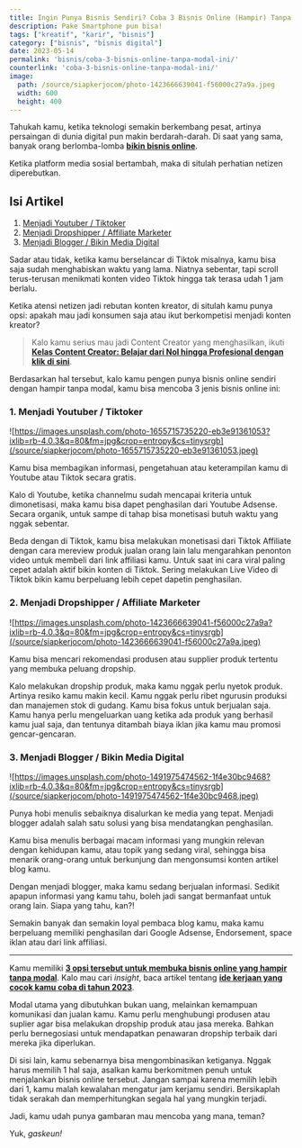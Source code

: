 ```yaml
---
title: Ingin Punya Bisnis Sendiri? Coba 3 Bisnis Online (Hampir) Tanpa Modal Ini
description: Pake Smartphone pun bisa!
tags: ["kreatif", "karir", "bisnis"]
category: ["bisnis", "bisnis digital"]
date: 2023-05-14
permalink: 'bisnis/coba-3-bisnis-online-tanpa-modal-ini/'
counterlink: 'coba-3-bisnis-online-tanpa-modal-ini/'
image:
  path: /source/siapkerjocom/photo-1423666639041-f56000c27a9a.jpeg
  width: 600
  height: 400
---
```


Tahukah kamu, ketika teknologi semakin berkembang pesat, artinya persaingan di dunia digital pun makin berdarah-darah. Di saat yang sama, banyak orang berlomba-lomba [**bikin bisnis online**](https://blog.siapkerjo.com/bisnis/coba-3-bisnis-online-tanpa-modal-ini/).

Ketika platform media sosial bertambah, maka di situlah perhatian netizen diperebutkan.

## Isi Artikel

1. [Menjadi Youtuber / Tiktoker](#1-menjadi-youtuber--tiktoker)
2. [Menjadi Dropshipper / Affiliate Marketer](#2-menjadi-dropshipper--affiliate-marketer)
3. [Menjadi Blogger / Bikin Media Digital](#3-menjadi-blogger--bikin-media-digital)

Sadar atau tidak, ketika kamu berselancar di Tiktok misalnya, kamu bisa saja sudah menghabiskan waktu yang lama. Niatnya sebentar, tapi scroll terus-terusan menikmati konten video Tiktok hingga tak terasa udah 1 jam berlalu.

Ketika atensi netizen jadi rebutan konten kreator, di situlah kamu punya opsi: apakah mau jadi konsumen saja atau ikut berkompetisi menjadi konten kreator?

> Kalo kamu serius mau jadi Content Creator yang menghasilkan, ikuti **[Kelas Content Creator: Belajar dari Nol hingga Profesional dengan klik di sini](https://habiskerja.com/kelas-content-creator/?ref=muhnurulhakim&campaign=KelasContentCreator)**.
> 

Berdasarkan hal tersebut, kalo kamu pengen punya bisnis online sendiri dengan hampir tanpa modal, kamu bisa mencoba 3 jenis bisnis online ini:

### 1. Menjadi Youtuber / Tiktoker

![https://images.unsplash.com/photo-1655715735220-eb3e91361053?ixlib=rb-4.0.3&q=80&fm=jpg&crop=entropy&cs=tinysrgb](/source/siapkerjocom/photo-1655715735220-eb3e91361053.jpeg)

Kamu bisa membagikan informasi, pengetahuan atau keterampilan kamu di Youtube atau Tiktok secara gratis.

Kalo di Youtube, ketika channelmu sudah mencapai kriteria untuk dimonetisasi, maka kamu bisa dapet penghasilan dari Youtube Adsense. Secara organik, untuk sampe di tahap bisa monetisasi butuh waktu yang nggak sebentar.

Beda dengan di Tiktok, kamu bisa melakukan monetisasi dari Tiktok Affiliate dengan cara mereview produk jualan orang lain lalu mengarahkan penonton video untuk membeli dari link affiliasi kamu. Untuk saat ini cara viral paling cepet adalah aktif bikin konten di Tiktok. Sering melakukan Live Video di Tiktok bikin kamu berpeluang lebih cepet dapetin penghasilan.

### 2. Menjadi Dropshipper / Affiliate Marketer

![https://images.unsplash.com/photo-1423666639041-f56000c27a9a?ixlib=rb-4.0.3&q=80&fm=jpg&crop=entropy&cs=tinysrgb](/source/siapkerjocom/photo-1423666639041-f56000c27a9a.jpeg)

Kamu bisa mencari rekomendasi produsen atau supplier produk tertentu yang membuka peluang dropship.

Kalo melakukan dropship produk, maka kamu nggak perlu nyetok produk. Artinya resiko kamu makin kecil. Kamu nggak perlu ribet ngurusin produksi dan manajemen stok di gudang. Kamu bisa fokus untuk berjualan saja. Kamu hanya perlu mengeluarkan uang ketika ada produk yang berhasil kamu jual saja, dan tentunya ditambah biaya iklan jika kamu mau promosi gencar-gencaran.

### 3. Menjadi Blogger / Bikin Media Digital

![https://images.unsplash.com/photo-1491975474562-1f4e30bc9468?ixlib=rb-4.0.3&q=80&fm=jpg&crop=entropy&cs=tinysrgb](/source/siapkerjocom/photo-1491975474562-1f4e30bc9468.jpeg)

Punya hobi menulis sebaiknya disalurkan ke media yang tepat. Menjadi blogger adalah salah satu solusi yang bisa mendatangkan penghasilan.

Kamu bisa menulis berbagai macam informasi yang mungkin relevan dengan kehidupan kamu, atau topik yang sedang viral, sehingga bisa menarik orang-orang untuk berkunjung dan mengonsumsi konten artikel blog kamu.

Dengan menjadi blogger, maka kamu sedang berjualan informasi. Sedikit apapun informasi yang kamu tahu, boleh jadi sangat bermanfaat untuk orang lain. Siapa yang tahu, kan?!

Semakin banyak dan semakin loyal pembaca blog kamu, maka kamu berpeluang memiliki penghasilan dari Google Adsense, Endorsement, space iklan atau dari link affiliasi.

* * *

Kamu memiliki [**3 opsi tersebut untuk membuka bisnis online yang hampir tanpa modal**](https://blog.siapkerjo.com/bisnis/coba-3-bisnis-online-tanpa-modal-ini/). Kalo mau cari *insight*, baca artikel tentang [**ide kerjaan yang cocok kamu coba di tahun 2023**](https://blog.siapkerjo.com/bisnis/5-ide-kerjaan-yang-cocok-kamu-coba-di-tahun-2023/).

Modal utama yang dibutuhkan bukan uang, melainkan kemampuan komunikasi dan jualan kamu. Kamu perlu menghubungi produsen atau suplier agar bisa melakukan dropship produk atau jasa mereka. Bahkan perlu bernegosiasi untuk mendapatkan penawaran dropship terbaik dari mereka jika diperlukan.

Di sisi lain, kamu sebenarnya bisa mengombinasikan ketiganya. Nggak harus memilih 1 hal saja, asalkan kamu berkomitmen penuh untuk menjalankan bisnis online tersebut. Jangan sampai karena memilih lebih dari 1, kamu malah kewalahan mengatur jam kerjamu sendiri. Bersikaplah tidak serakah dan memperhitungkan segala hal yang mungkin terjadi.

Jadi, kamu udah punya gambaran mau mencoba yang mana, teman?

Yuk, *gaskeun!*
